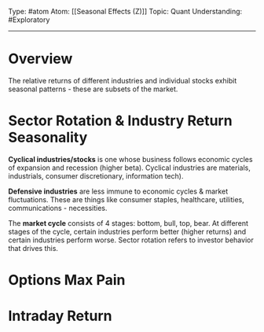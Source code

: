 Type: #atom
Atom: [[Seasonal Effects (Z)]]
Topic: Quant
Understanding: #Exploratory 

----
# Overview

The relative returns of different industries and individual stocks exhibit seasonal patterns - these are subsets of the market.

# Sector Rotation & Industry Return Seasonality

**Cyclical industries/stocks** is one whose business follows economic cycles of expansion and recession (higher beta). Cyclical industries are materials, industrials, consumer discretionary, information tech).

**Defensive industries** are less immune to economic cycles & market fluctuations. These are things like consumer staples, healthcare, utilities, communications - necessities.

The **market cycle** consists of 4 stages: bottom, bull, top, bear. At different stages of the cycle, certain industries perform better (higher returns) and certain industries perform worse. Sector rotation refers to investor behavior that drives this.

# Options Max Pain

# Intraday Return